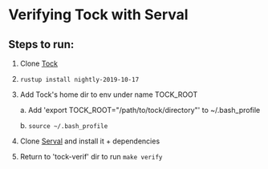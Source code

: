 # Verifying Tock with Serval

## Steps to run:

1. Clone [Tock](link)

2. `rustup install nightly-2019-10-17`

3. Add Tock's home dir to env under name TOCK_ROOT

    a. Add 'export TOCK_ROOT="/path/to/tock/directory"' to ~/.bash_profile

    b. `source ~/.bash_profile`

4. Clone [Serval](link) and install it + dependencies

5. Return to 'tock-verif' dir to run `make verify`
